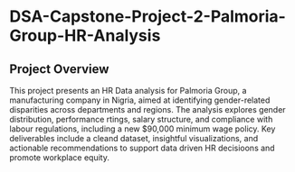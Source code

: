 # DSA-Capstone-Project-2-Palmoria-Group-HR-Analysis
## Project Overview

This project presents an HR Data analysis for Palmoria Group, a manufacturing company in Nigria, aimed at identifying gender-related disparities across departments and regions. The analysis explores gender distribution, performance rtings, salary structure, and compliance with labour regulations, including a new $90,000 minimum wage policy. Key deliverables include a cleand dataset, insightful visualizations, and actionable recommendations to support data driven HR decisioons and promote workplace equity.

